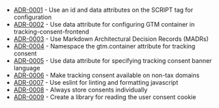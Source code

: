 

<!-- adrlog -->

- [ADR-0001](0001-use-id-and-data-attributes-for-configuration.md) - Use an id and data attributes on the SCRIPT tag for configuration
- [ADR-0002](0002-use-data-attribute-for-gtm-container.md) - Use data attribute for configuring GTM container in tracking-consent-frontend
- [ADR-0003](0003-use-markdown-architectural-decision-records.md) - Use Markdown Architectural Decision Records (MADRs)
- [ADR-0004](0004-namespace-the-gtm-container-attribute-for-tracking-consent.md) - Namespace the gtm.container attribute for tracking consent
- [ADR-0005](0005-use-data-attribute-for-language.md) - Use data attribute for specifying tracking consent banner language
- [ADR-0006](0006-make-tracking-consent-available-on-non-tax-domains.md) - Make tracking consent available on non-tax domains
- [ADR-0007](0007-use-eslint-for-linting-and-formatting.md) - Use eslint for linting and formatting javascript
- [ADR-0008](0008-always-store-consents-individually.md) - Always store consents individually
- [ADR-0009](0009-create-a-library-for-reading-the-user-consent-cookie.md) - Create a library for reading the user consent cookie

<!-- adrlogstop -->




